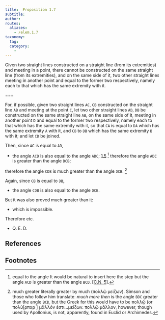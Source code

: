 ```yaml
---
title:  Proposition 1.7
subtitle:
author:
routes:
  aliases:
    - /elem.1.7
taxonomy:
  tag:
  category:
    -
---
```


Given two straight lines constructed on a straight line (from its extremities) and meeting in a point, there cannot be constructed on the same straight line (from its extremities), and on the same side of it, two other straight lines meeting in another point and equal to the former two respectively, namely each to that which has the same extremity with it.

===

For, if possible, given two straight lines `AC`, `CB` constructed on the straight line `AB` and meeting at the point `C`, let two other straight lines `AD`, `DB` be constructed on the same straight line `AB`, on the same side of it, meeting in another point `D` and equal to the former two respectively, namely each to that which has the same extremity with it, so that `CA` is equal to `DA` which has the same extremity `A` with it, and `CB` to `DB` which has the same extremity `B` with it; and let `CD` be joined.

Then, since `AC` is equal to `AD`, 

- the angle `ACD` is also equal to the angle `ADC`; [1.5] [^2] therefore the angle `ADC` is greater than the angle `DCB`;

therefore the angle `CDB` is much greater than the angle `DCB`. [^3]

Again, since `CB` is equal to `DB`, 

- the angle `CDB` is also equal to the angle `DCB`.

But it was also proved much greater than it: 

- which is impossible.

Therefore etc.

- Q. E. D.

## References

[1.5]: /elem.1.5 "Book 1 - Proposition 5"

## Footnotes

[^1]: enunciation note
    In an English translation of the enunciation of this proposition it is absolutely necessary, in order to make it intelligible, to insert some words which are not in the Greek. The reason is partly that the Greek enunciation is itself very elliptical, and partly that some words used in it conveyed more meaning than the corresponding words in English do. Particularly is this the case with <foreign lang="greek">οὐ συσταθήσονται ἐπί</foreign> <quote>there shall not be constructed upon,</quote> since <foreign lang="greek">συνίστασθαι</foreign> is the regular word for constructing a <em>triangle</em> in particular. Thus a Greek would easily understahd <foreign lang="greek">συσταθήσονται ἐπί</foreign> as meaning the construction of two lines <em>forming a triangle on</em> a given straight line as base; whereas to <quote>construct two straight lines on a straight line</quote> is not in English sufficiently definite unless we explain that they are drawn from the <em>ends</em> of the straight line to <em>meet</em> at a point. I have had the less hesitation in putting in the words <quote>from its extremities</quote> because they are actually used by Euclid in the somewhat similar enunciation of <a href="/elem.1.21">I. 21</a>.
    How impossible a literal translation into English is, if it is to convey the meaning of the enunciation intelligibly, will be clear from the following attempt to render literally: <quote>On the same straight line there shall not be constructed two other straight lines equal, each to each, to the same two straight lines, (terminating) at different points on the same side, having the same extremities as the original straight lines</quote> (<foreign lang="greek">ἐπὶ τῆς αὐτῆς εὐθείας δύο ταῖς αὐταῖς εὐθείαις ἄλλαι δύο εὐθεῖαι ἴσαι ἑκατὲρα ἑκατέρα οὐ συσταθήσονται πρὸς ἄλλῳ καἰ ἄλλῳ σημείῳ ἐπἰ τὰ αὐτὰ μέρη τὰ αὐτὰ πέρατα ἔχουσαι ταῖς ἐξ ἀρχῆς εὐθείαις</foreign>).
    The reason why Euclid allowed himself to use, in this enunciation, language apparently so obscure is no doubt that the phraseology was traditional and therefore, vague as it was, had a conventional meaning which the contemporary geometer well understood. This is proved, I think, by the occurrence in Aristotle (<xref n="Aristot. Meteo. 376a.2" from="ROOT" to="DITTO"><title>Meteorologica</title> III. 5, 376 a 2 sqq.</xref>) of the very same, evidently technical, expressions. Aristotle is there alluding to the theorem given by Eutocius from Apollonius' <title>Plane Loci</title> to the effect that, if `H`, `K` be two fixed points and `M` such a variable point that the ratio of `MH` to `MK` is a given ratio (not one of equality), the locus of `M` is a circle. (For an account of this theorem see note on <a href="/elem.6.3">VI. 3</a> below.) Now Aristotle says <quote>The lines drawn up from `H`, `K` in this ratio cannot be constructed to two different points of the semicircle `A`</quote> (<foreign lang="greek">αἰ οὖν ἀπὸ τῶν ΗΚ ἀναγόμεναι γραμμαὶ ἐν τούτῳ τῷ λόγῳ οὐ συσταθήσουται τοῦ ἐφ̓ ᾦ Α ἡμικυκλίου πρὸς ἄλλο καὶ ἄλλο σημεῖον</foreign>).
    If a paraphrase is allowed instead of a translation adhering as closely as possible to the original, Simson's is the best that could be found, since the fact that the straight lines form <em>triangles</em> on the same base is really conveyed in the Greek. Simson's enunciation is, <title>Upon the same base</title>, <em>and on the same side of it</em>, <em>there cannot be two triangles that have their sides which are terminated in one extremity of the base equal to one another</em>, <em>and likewise those which are terminated at the other extremity</em>. Th. Taylor (the translator of Proclus) attacks Simson's alteration as <quote>indiscreet</quote> and as detracting from the beauty and accuracy of Euclid's enunciation which are enlarged upon by Proclus in his commentary. Yet, when Taylor says <quote>Whatever difficulty learners may find in conceiving this proposition abstractedly is easily removed by its exposition in the figure,</quote> he really gives his case away. The fact is that Taylor, always enthusiastic over his author, was nettled by Simson's slighting remarks on Proclus' comments on the proposition. Simson had said, with reference to Proclus' explanation of the bearing of the second part of <a href="/elem.1.5">I. 5</a> on <a href="/elem.1.7">I. 7</a>, that it was not <quote>worth while to relate his trifles at full length,</quote> to which Taylor retorts <quote>But Mr Simson was no philosopher; and therefore the greatest part of these Commentaries must be considered by him as trifles, from the want of a philosophic genius to comprehend their meaning, and a taste superior to that of a <em>mere mathematician</em>, to discover their beauty and elegance.</quote>

[^2]: equal to the angle
It would be natural to insert here the step <quote>but the angle `ACD` is greater than the angle `BCD`. [<a href="/elem.1.c.n.5">C.N. 5</a>].</quote>

[^3]: much greater
    literally <quote>greater by much</quote> (<foreign lang="greek">πολλῷ μεἰζων</foreign>). Simson and those who follow him translate: <quote><em>much more then</em> is the angle `BDC` greater than the angle `BCD`,</quote> but the Greek for this would have to be <foreign lang="greek">πολλῷ</foreign> (or <foreign lang="greek">πολὺ[ρπαρ  ] μᾶλλόν ἐστι...μείζων. πολλῷ μᾶλλον</foreign>, however, though used by Apollonius, is not, apparently, found in Euclid or Archimedes.


